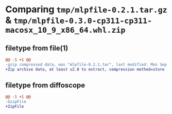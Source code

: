 # Comparing `tmp/mlpfile-0.2.1.tar.gz` & `tmp/mlpfile-0.3.0-cp311-cp311-macosx_10_9_x86_64.whl.zip`

## filetype from file(1)

```diff
@@ -1 +1 @@
-gzip compressed data, was "mlpfile-0.2.1.tar", last modified: Mon Sep 11 19:23:40 2023, max compression
+Zip archive data, at least v2.0 to extract, compression method=store
```

## filetype from diffoscope

```diff
@@ -1 +1 @@
-GzipFile
+ZipFile
```

